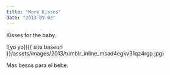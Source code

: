 ```yaml
---
title: "More Kisses"
date: "2013-09-02"
---
```


Kisses for the baby.

![yo yo]({{ site.baseurl }}/assets/images/2013/tumblr_inline_msad4egkv31qz4rgp.jpg)

Mas besos para el bebe.
